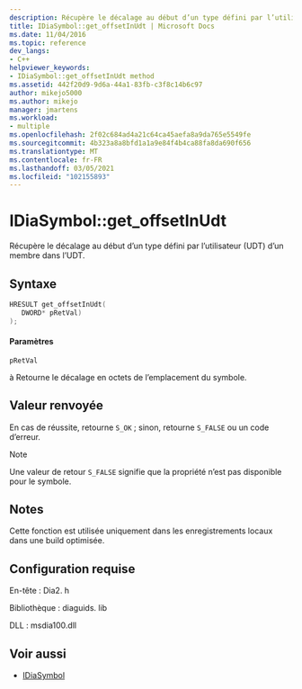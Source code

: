 ```yaml
---
description: Récupère le décalage au début d’un type défini par l’utilisateur (UDT) d’un membre dans l’UDT.
title: IDiaSymbol::get_offsetInUdt | Microsoft Docs
ms.date: 11/04/2016
ms.topic: reference
dev_langs:
- C++
helpviewer_keywords:
- IDiaSymbol::get_offsetInUdt method
ms.assetid: 442f20d9-9d6a-44a1-83fb-c3f8c14b6c97
author: mikejo5000
ms.author: mikejo
manager: jmartens
ms.workload:
- multiple
ms.openlocfilehash: 2f02c684ad4a21c64ca45aefa8a9da765e5549fe
ms.sourcegitcommit: 4b323a8a8bfd1a1a9e84f4b4ca88fa8da690f656
ms.translationtype: MT
ms.contentlocale: fr-FR
ms.lasthandoff: 03/05/2021
ms.locfileid: "102155893"
---
```

# <a name="idiasymbolget_offsetinudt"></a>IDiaSymbol::get_offsetInUdt
Récupère le décalage au début d’un type défini par l’utilisateur (UDT) d’un membre dans l’UDT.

## <a name="syntax"></a>Syntaxe

```C++
HRESULT get_offsetInUdt( 
   DWORD* pRetVal)
);
```

#### <a name="parameters"></a>Paramètres
 `pRetVal`

à Retourne le décalage en octets de l’emplacement du symbole.

## <a name="return-value"></a>Valeur renvoyée
 En cas de réussite, retourne `S_OK` ; sinon, retourne `S_FALSE` ou un code d’erreur.

> [!NOTE]
> Une valeur de retour `S_FALSE` signifie que la propriété n’est pas disponible pour le symbole.

## <a name="remarks"></a>Notes
 Cette fonction est utilisée uniquement dans les enregistrements locaux dans une build optimisée.

## <a name="requirements"></a>Configuration requise
 En-tête : Dia2. h

 Bibliothèque : diaguids. lib

 DLL : msdia100.dll

## <a name="see-also"></a>Voir aussi
- [IDiaSymbol](../../debugger/debug-interface-access/idiasymbol.md)
